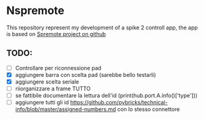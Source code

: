 # Nspremote
This repository represent my development of a spike 2 controll app, the app is based on [Spremote project on github](https://github.com/jeflem/spremote)
## TODO:
- [ ] Controllare per riconnessione pad
- [X] aggiungere barra con scelta pad (sarebbe bello testarli)
- [X] aggiungere scelta seriale
- [ ] riiorganizzare a frame TUTTO
- [ ] se fattibile documentare la lettura dell'id (print(hub.port.A.info()['type']))
- [ ] aggiungere tutti gli id  https://github.com/pybricks/technical-info/blob/master/assigned-numbers.md con lo stesso connettore
